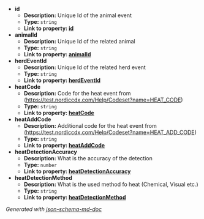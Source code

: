  - <b id="#/properties/id">id</b>
	 - **Description:** Unique Id of the animal event
	 - **Type:** `string`
	 - <b id="idid">Link to property: [id](#id)</b>
 - <b id="#/properties/animalId">animalId</b>
	 - **Description:** Unique Id of the related animal
	 - **Type:** `string`
	 - <b id="animalidanimalid">Link to property: [animalId](#animalId)</b>
 - <b id="#/properties/herdEventId">herdEventId</b>
	 - **Description:** Unique Id of the related herd event
	 - **Type:** `string`
	 - <b id="herdeventidherdeventid">Link to property: [herdEventId](#herdEventId)</b>
 - <b id="#/properties/heatCode">heatCode</b>
	 - **Description:** Code for the heat event from (https://test.nordiccdx.com/Help/Codeset?name=HEAT_CODE)
	 - **Type:** `string`
	 - <b id="heatcodeheatcode">Link to property: [heatCode](#heatCode)</b>
 - <b id="#/properties/heatAddCode">heatAddCode</b>
	 - **Description:** Additional code for the heat event from (https://test.nordiccdx.com/Help/Codeset?name=HEAT_ADD_CODE)
	 - **Type:** `string`
	 - <b id="heataddcodeheataddcode">Link to property: [heatAddCode](#heatAddCode)</b>
 - <b id="#/properties/heatDetectionAccuracy">heatDetectionAccuracy</b>
	 - **Description:** What is the accuracy of the detection
	 - **Type:** `number`
	 - <b id="heatdetectionaccuracyheatdetectionaccuracy">Link to property: [heatDetectionAccuracy](#heatDetectionAccuracy)</b>
 - <b id="#/properties/heatDetectionMethod">heatDetectionMethod</b>
	 - **Description:** What is the used method fo heat (Chemical, Visual etc.)
	 - **Type:** `string`
	 - <b id="heatdetectionmethodheatdetectionmethod">Link to property: [heatDetectionMethod](#heatDetectionMethod)</b>

_Generated with [json-schema-md-doc](https://brianwendt.github.io/json-schema-md-doc/)_